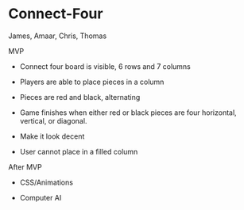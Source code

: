 

# Connect-Four

James, Amaar, Chris, Thomas

MVP

* Connect four board is visible, 6 rows and 7 columns 

* Players are able to place pieces in a column

* Pieces are red and black, alternating

* Game finishes when either red or black pieces are four horizontal, vertical, or diagonal.

* Make it look decent

* User cannot place in a filled column


After MVP

* CSS/Animations

* Computer AI



